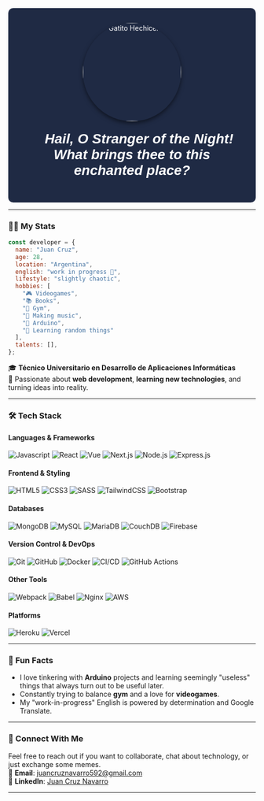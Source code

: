
<div align="center" style="background-color: #1f2a44; padding: 30px; border-radius: 10px; color: white; display: flex; justify-content: center; align-items: center; flex-direction: column; text-align: center;">
  <img src="https://fbi.cults3d.com/uploaders/32338244/illustration-file/f23d00d1-2861-40af-8e83-1e8f5eda7403/WhatsApp-Image-2024-08-27-at-6.36.25-PM.jpeg" alt="Gatito Hechicero" width="200" height="200" style="border-radius: 50%; box-shadow: 0 4px 8px rgba(0, 0, 0, 0.5);">
  <h1 style="display:inline; margin-top: 20px; font-family: 'Arial', sans-serif; font-style: italic;">
    🦉 Hail, O Stranger of the Night! <br> What brings thee to this enchanted place?
  </h1>
</div>




---

### 👨‍💻 My Stats  
```javascript
const developer = {
  name: "Juan Cruz",
  age: 28,
  location: "Argentina",
  english: "work in progress 🚀",
  lifestyle: "slightly chaotic",
  hobbies: [
    "🎮 Videogames",
    "📚 Books",
    "💪 Gym",
    "🎵 Making music",
    "🤖 Arduino",
    "🧠 Learning random things"
  ],
  talents: [],
};
```

🎓 **Técnico Universitario en Desarrollo de Aplicaciones Informáticas**  
🌟 Passionate about **web development**, **learning new technologies**, and turning ideas into reality.  

---

### 🛠️ Tech Stack  
#### Languages & Frameworks  
![Javascript](https://img.shields.io/badge/Javascript-F0DB4F?style=for-the-badge&labelColor=black&logo=javascript&logoColor=F0DB4F)
![React](https://img.shields.io/badge/-React-61DBFB?style=for-the-badge&labelColor=black&logo=react&logoColor=61DBFB)
![Vue](https://img.shields.io/badge/Vue-4FC08D?style=for-the-badge&logo=vue.js&logoColor=white)
![Next.js](https://img.shields.io/badge/next.js-000000?style=for-the-badge&logo=nextdotjs&logoColor=white)
![Node.js](https://img.shields.io/badge/Node.js-3C873A?style=for-the-badge&labelColor=black&logo=node.js&logoColor=3C873A)
![Express.js](https://img.shields.io/badge/Express.js-000000?style=for-the-badge&logo=express&logoColor=white)

#### Frontend & Styling  
![HTML5](https://img.shields.io/badge/HTML5-E34F26?style=for-the-badge&logo=html5&logoColor=white)
![CSS3](https://img.shields.io/badge/CSS3-1572B6?style=for-the-badge&logo=css3&logoColor=white)
![SASS](https://img.shields.io/badge/Sass-CC6699?style=for-the-badge&logo=sass&logoColor=white)
![TailwindCSS](https://img.shields.io/badge/Tailwind_CSS-06B6D4?style=for-the-badge&logo=tailwindcss&logoColor=white)
![Bootstrap](https://img.shields.io/badge/Bootstrap-563D7C?style=for-the-badge&logo=bootstrap&logoColor=white)

#### Databases  
![MongoDB](https://img.shields.io/badge/MongoDB-4EA94B?style=for-the-badge&logo=mongodb&logoColor=white)
![MySQL](https://img.shields.io/badge/MySQL-4479A1?style=for-the-badge&logo=mysql&logoColor=white)
![MariaDB](https://img.shields.io/badge/MariaDB-003B57?style=for-the-badge&logo=mariadb&logoColor=white)
![CouchDB](https://img.shields.io/badge/CouchDB-E74C3C?style=for-the-badge&logo=couchdb&logoColor=white)
![Firebase](https://img.shields.io/badge/Firebase-FFCA28?style=for-the-badge&logo=firebase&logoColor=white)

#### Version Control & DevOps  
![Git](https://img.shields.io/badge/Git-F05032?style=for-the-badge&logo=git&logoColor=white)
![GitHub](https://img.shields.io/badge/GitHub-181717?style=for-the-badge&logo=github&logoColor=white)
![Docker](https://img.shields.io/badge/Docker-2496ED?style=for-the-badge&logo=docker&logoColor=white)
![CI/CD](https://img.shields.io/badge/CI%2FCD-000000?style=for-the-badge&logo=circlci&logoColor=white)
![GitHub Actions](https://img.shields.io/badge/GitHub_Actions-2088FF?style=for-the-badge&logo=github-actions&logoColor=white)

#### Other Tools  
![Webpack](https://img.shields.io/badge/Webpack-8DD6F9?style=for-the-badge&logo=webpack&logoColor=white)
![Babel](https://img.shields.io/badge/Babel-F9DC3E?style=for-the-badge&logo=babel&logoColor=black)
![Nginx](https://img.shields.io/badge/Nginx-009639?style=for-the-badge&logo=nginx&logoColor=white)
![AWS](https://img.shields.io/badge/AWS-232F3E?style=for-the-badge&logo=amazonaws&logoColor=white)

#### Platforms  
![Heroku](https://img.shields.io/badge/Heroku-430098?style=for-the-badge&logo=heroku&logoColor=white)
![Vercel](https://img.shields.io/badge/Vercel-000000?style=for-the-badge&logo=vercel&logoColor=white)

---


### 🌟 Fun Facts  
- I love tinkering with **Arduino** projects and learning seemingly "useless" things that always turn out to be useful later.  
- Constantly trying to balance **gym** and a love for **videogames**.  
- My "work-in-progress" English is powered by determination and Google Translate.  

---

### 🤝 Connect With Me  
Feel free to reach out if you want to collaborate, chat about technology, or just exchange some memes.  
📧 **Email**: [juancruznavarro592@gmail.com](juancruznavarro592@gmail.com)  
💼 **LinkedIn**: [Juan Cruz Navarro](https://www.linkedin.com/in/juan-cruz-navarro-63a300228/)  

---
